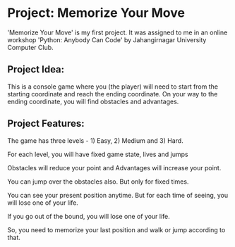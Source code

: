 # Project: Memorize Your Move
'Memorize Your Move' is my first project. It was assigned to me in an online workshop 'Python: Anybody Can Code' by Jahangirnagar University Computer Club.

## Project Idea:
This is a console game where you (the player) will need to start from the starting coordinate and reach the ending coordinate.
On your way to the ending coordinate, you will find obstacles and advantages.

## Project Features:
The game has three levels - 1) Easy, 2) Medium and 3) Hard.

For each level, you will have fixed game state, lives and jumps

Obstacles will reduce your point and Advantages will increase your point.

You can jump over the obstacles also. But only for fixed times.

You can see your present position anytime. But for each time of seeing, you will lose one of your life.

If you go out of the bound, you will lose one of your life.

So, you need to memorize your last position and walk or jump according to that.
